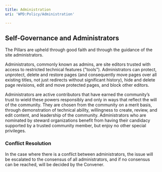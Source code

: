 ```yaml
---
title: Administration
uri: 'WPD:Policy/Administration'

---
```

## <span>Self-Governance and Administrators</span>

The Pillars are upheld through good faith and through the guidance of the site administrators.

Administrators, commonly known as admins, are site editors trusted with access to restricted technical features ("tools"). Administrators can protect, unprotect, delete and restore pages (and consequently move pages over all existing titles, not just redirects without significant history), hide and delete page revisions, edit and move protected pages, and block other editors.

Administrators are active contributors that have earned the community’s trust to wield these powers responsibly and only in ways that reflect the will of the community. They are chosen from the community on a merit basis, through demonstration of technical ability, willingness to create, review, and edit content, and leadership of the community. Administrators who are nominated by steward organizations benefit from having their candidacy supported by a trusted community member, but enjoy no other special privileges.

### <span>Conflict Resolution</span>

In the case where there is a conflict between administrators, the issue will be escalated to the consensus of all administrators, and if no consensus can be reached, will be decided by the Convener.